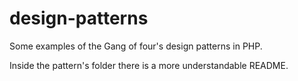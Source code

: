 # design-patterns
Some examples of the Gang of four's design patterns in PHP.

Inside the pattern's folder there is a more understandable README.
